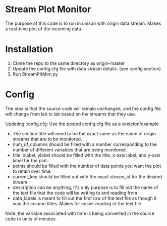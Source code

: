 # Stream Plot Monitor
The purpose of this code is to run in unison with origin data stream. Makes a real-time plot of the incoming data.

# Installation
1. Clone the repo to the same directory as origin-master
2. Update the config.cfg file with data stream details. (see config section)
3. Run StreamPltMon.py

# Config

The idea is that the source code will remain unchanged, and the config file will change from lab to lab based on the streams that they use.

Updating config.cfg:
Use the posted config.cfg file as a skeleton/example
* The section title will need to be the exact same as the name of origin streams that are to be monitored.
* num_of_columns should be filled with a number corresponding to the number of different variables that are being monitored.
* title, xlabel, ylabel should be filled with the title, x-axis label, and y-axis label for the plot.
* points should be filled with the number of data points you want the plot to retain over time.
* current_key should be filled out with the exact stream_id for the desired stream
* description can be anything, it's only purpose is to fill out the name of the text file that the code will be writing to and reading from.
* data_labels is meant to fill out the first row of the text file as though it was the column titles. Makes for easier reading of the text file.

Note: the variable associated with time is being converted in the source code to units of minutes.
